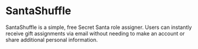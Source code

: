 # SantaShuffle

SantaShuffle is a simple, free Secret Santa role assigner. Users can instantly receive gift assignments via email without needing to make an account or share additional personal information.
